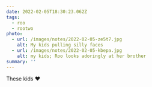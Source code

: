 ```yaml
---
date: 2022-02-05T18:30:23.062Z
tags:
  - roo
  - rootwo
photo:
  - url: /images/notes/2022-02-05-ze5t7.jpg
    alt: My kids pulling silly faces
  - url: /images/notes/2022-02-05-kbepa.jpg
    alt: my kids; Roo looks adoringly at her brother
summary: ''
---
```

These kids ❤️

